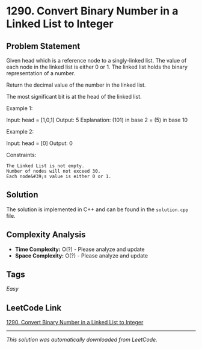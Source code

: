 # 1290. Convert Binary Number in a Linked List to Integer

## Problem Statement

Given head which is a reference node to a singly-linked list. The value of each node in the linked list is either 0 or 1. The linked list holds the binary representation of a number.

Return the decimal value of the number in the linked list.

The most significant bit is at the head of the linked list.

Example 1:

Input: head = [1,0,1]
Output: 5
Explanation: (101) in base 2 = (5) in base 10

Example 2:

Input: head = [0]
Output: 0

Constraints:

	The Linked List is not empty.
	Number of nodes will not exceed 30.
	Each node&#39;s value is either 0 or 1.

## Solution

The solution is implemented in C++ and can be found in the `solution.cpp` file.

## Complexity Analysis

- **Time Complexity:** O(?) - Please analyze and update
- **Space Complexity:** O(?) - Please analyze and update

## Tags

*Easy*

## LeetCode Link

[1290. Convert Binary Number in a Linked List to Integer](https://leetcode.com/problems/convert-binary-number-in-a-linked-list-to-integer/)

---

*This solution was automatically downloaded from LeetCode.*
